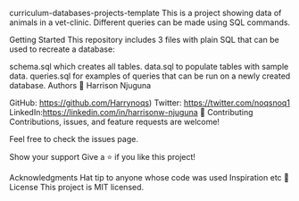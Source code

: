 curriculum-databases-projects-template
This is a project showing data of animals in a vet-clinic. Different queries can be made using SQL commands.

Getting Started
This repository includes 3 files with plain SQL that can be used to recreate a database:

schema.sql which creates all tables.
data.sql to populate tables with sample data.
queries.sql for examples of queries that can be run on a newly created database.
Authors
👤 Harrison Njuguna

GitHub: https://github.com/Harrynoqs)
Twitter: https://twitter.com/noqsnoq1
LinkedIn:https://linkedin.com/in/harrisonw-njuguna
🤝 Contributing
Contributions, issues, and feature requests are welcome!

Feel free to check the issues page.

Show your support
Give a ⭐️ if you like this project!

Acknowledgments
Hat tip to anyone whose code was used
Inspiration
etc
📝 License
This project is MIT licensed.